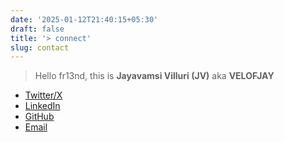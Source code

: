 ```yaml
---
date: '2025-01-12T21:40:15+05:30'
draft: false
title: '> connect'
slug: contact
---
```


> Hello fr13nd, this is **Jayavamsi Villuri (JV)** aka **VELOFJAY**

- [Twitter/X](https://x.com/velofjay)  
- [LinkedIn](https://linkedin.com/in/jayavamsi9)
- [GitHub](https://github.com/velofjay)  
- [Email](mailto:jayavamsi.v@gmail.com)